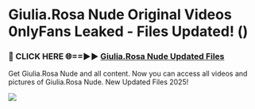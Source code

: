 # Giulia.Rosa Nude Original Videos 0nlyFans Leaked - Files Updated! ()

<h3>🔴 CLICK HERE 🌐==►► <a href="https://tinyurl.com/2p9ay9w9" rel="nofollow">Giulia.Rosa Nude Updated Files</a></h3>

Get Giulia.Rosa Nude and all content. Now you can access all videos and pictures of Giulia.Rosa Nude. New Updated Files 2025!

[![](https://i.imgur.com/KQgVmj3.gif)](https://tinyurl.com/2p9ay9w9)

